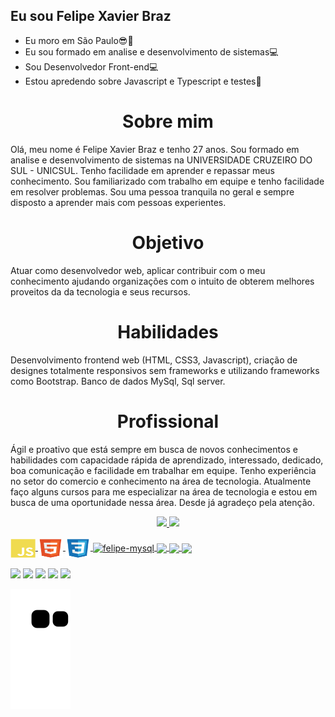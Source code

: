 ## Eu sou Felipe Xavier Braz
- Eu moro em São Paulo😎🌅 <br> 
- Eu sou  formado em analise e desenvolvimento de sistemas💻 <br>
- Sou Desenvolvedor Front-end💻 <br>
- Estou apredendo sobre Javascript e Typescript e testes🚀


<h1 align="center" >Sobre mim</h1>
 <p>Olá, meu nome é Felipe Xavier Braz e tenho 27 anos. Sou formado em analise e desenvolvimento de sistemas na UNIVERSIDADE CRUZEIRO DO SUL - UNICSUL. Tenho facilidade em aprender e repassar meus conhecimento. Sou familiarizado com trabalho em equipe e tenho facilidade em resolver problemas. Sou uma pessoa tranquila no geral e sempre disposto a aprender mais com pessoas experientes.<p/> 
 <h1 align="center" >Objetivo</h1>
 <p>Atuar como desenvolvedor web, aplicar contribuir com o meu conhecimento ajudando organizações com o intuito de obterem melhores proveitos da da tecnologia e seus recursos.<p/> 
 <h1 align="center" >Habilidades</h1>
 <p>Desenvolvimento frontend web (HTML, CSS3, Javascript), criação de designes totalmente responsivos sem frameworks e utilizando frameworks como Bootstrap.
Banco de dados MySql, Sql server.<p/> 
<h1 align="center" >Profissional</h1>
 <p>Ágil e proativo que está sempre em busca de novos conhecimentos e habilidades com capacidade rápida de aprendizado, interessado, dedicado, boa comunicação e facilidade em trabalhar em equipe. Tenho experiência no setor do comercio e conhecimento na área de tecnologia. Atualmente faço alguns cursos para me especializar na área de tecnologia e estou em busca de uma oportunidade nessa área. Desde já agradeço pela atenção.<p/> 

 
  
<div align="center">
  <a href="https://github.com/felipexavier26">
  <img height="180em" src="https://github-readme-stats.vercel.app/api?username=felipexavier26&show_icons=true&theme=dark&include_all_commits=true&count_private=true"/>
  <img height="180em" src="https://github-readme-stats.vercel.app/api/top-langs/?username=felipexavier26&layout=compact&langs_count=7&theme=dark"/>
</div>
  
<div style="display: inline_block"><br>
  <img align="center" alt="felipe-Js" height="30" width="40" src="https://raw.githubusercontent.com/devicons/devicon/master/icons/javascript/javascript-plain.svg">
  <img align="center" alt="felipe-HTML" height="30" width="40" src="https://raw.githubusercontent.com/devicons/devicon/master/icons/html5/html5-original.svg">
  <img align="center" alt="felipe-CSS" height="30" width="40" src="https://raw.githubusercontent.com/devicons/devicon/master/icons/css3/css3-original.svg">
  <img align="center" alt="felipe-mysql" height="30" width="40" src="https://img.shields.io/badge/MySQL-005C84?style=for-the-badge&logo=mysql&logoColor=white">



   <img align="center"  src="https://camo.githubusercontent.com/b1720e127ee280daab63f84b508b29abe2540b02f5f57675765ad07da1315241/68747470733a2f2f696d672e736869656c64732e696f2f62616467652f2d48544d4c352d3333333333333f7374796c653d666c6174266c6f676f3d48544d4c35">

<img align='center' src="https://camo.githubusercontent.com/c38a05ab57aea563f73ae6b4aad7f556faa734d4077a7b52a2081b41ce27da40/68747470733a2f2f696d672e736869656c64732e696f2f62616467652f2d4353532d3333333333333f7374796c653d666c6174266c6f676f3d43535333266c6f676f436f6c6f723d313537324236">


 <img align="center"  src="https://camo.githubusercontent.com/848defb760c0adff4362c04283f254f633ea8eff177c1640b209429d0e3d7627/68747470733a2f2f696d672e736869656c64732e696f2f62616467652f2d4a6176615363726970742d3333333333333f7374796c653d666c6174266c6f676f3d6a617661736372697074">
  </div>
  <br> 
 
<div>   
  <a href="https://www.linkedin.com/in/felipe-xavier-414539222/)" target="_blank"><img src="https://img.shields.io/badge/-LinkedIn-%230077B5?style=for-the-badge&logo=linkedin&logoColor=white" target="_blank"></a> 
  <a href="https://www.facebook.com/felioe.xavier/" target="_blank"><img src="https://img.shields.io/badge/Facebook-1877F2?style=for-the-badge&logo=facebook&logoColor=white" target="_blank"></a> 
   <a href="https://wa.me/5511952553523" target="_blank"><img src="https://img.shields.io/badge/WhatsApp-25D366?style=for-the-badge&logo=whatsapp&logoColor=white" target="_blank"></a> 
   <a href = "fellippex.xavier@gmail.com"><img src="https://img.shields.io/badge/-Gmail-%23333?style=for-the-badge&logo=gmail&logoColor=white" target="_blank"></a>
  <a href="https://felipexavier26.github.io/web/" target="_blank"><img src="https://img.shields.io/website-up-down-green-red/http/cv.lbesson.qc.to.sv" target="_blank"></a> 
   
   ![Snake animation](https://github.com/rafaballerini/rafaballerini/blob/output/github-contribution-grid-snake.svg)

 
</div>

